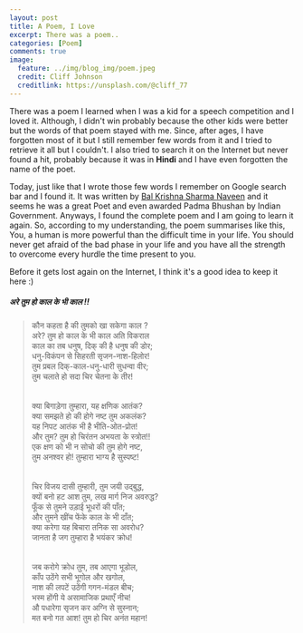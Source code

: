 ```yaml
---
layout: post
title: A Poem, I Love
excerpt: There was a poem..
categories: [Poem]
comments: true
image:
  feature: ../img/blog_img/poem.jpeg
  credit: Cliff Johnson
  creditlink: https://unsplash.com/@cliff_77
---
```


There was a poem I learned when I was a kid for a speech competition and I loved it. Although, I didn't win probably because the other kids were better but the words of that poem stayed with me. Since, after ages, I have forgotten most of it but I still remember few words from it and I tried to retrieve it all but I couldn't. I also tried to search it on the Internet but never found a hit, probably because it was in **Hindi** and I have even forgotten the name of the poet. 

Today, just like that I wrote those few words I remember on Google search bar and I found it. It was written by <a href="https://en.wikipedia.org/wiki/Bal_Krishna_Sharma_Naveen">Bal Krishna Sharma Naveen</a> and it seems he was a great Poet and even awarded Padma Bhushan by Indian Government.
Anyways, I found the complete poem and I am going to learn it again. 
So, according to my understanding, the poem summarises like this, You, a human is more powerful than the difficult time in your life. You should never get afraid of the bad phase in your life and you have all the strength to overcome every hurdle the time present to you.

Before it gets lost again on the Internet, I think it's a good idea to keep it here :)


##### अरे तुम हो काल के भी काल !!

> कौन कहता है की तुमको खा सकेगा काल ?<br>
> अरे? तुम हो काल के भी काल अति विकराल<br>
> काल का तब धनुष, दिक् की है धनुष की डोर;<br>
> धनु-विकंपन से सिहरती सृजन-नाश-हिलोर!<br>
> तुम प्रबल दिक्-काल-धनु-धारी सुधन्वा वीर;<br>
> तुम चलाते हो सदा चिर चेतना के तीर!<br>
<br><br>
> क्या बिगाड़ेगा तुम्हारा, यह क्षणिक आतंक?<br>
> क्या समझते हो की होगे नष्ट तुम अकलंक?<br>
> यह निपट आतंक भी है भीति-ओत-प्रोत!<br>
> और तुम? तुम हो चिरंतन अभयता के स्त्रोत!!<br>
> एक क्षण को भी न सोचो की तुम होगे नष्ट,<br>
> तुम अनश्वर हो! तुम्हारा भाग्य है सुस्पष्ट!<br>
<br><br>
> चिर विजय दासी तुम्हारी, तुम जयी उद्बुद्ध,<br>
> क्यों बनो हट आश तुम, लख मार्ग निज अवरुद्ध?<br>
> फूँक से तुमने उड़ाई भूधरों की पाँत;<br>
> और तुमने खींच फेंके काल के भी दाँत;<br>
> क्या करेगा यह बिचारा तनिक सा अवरोध?<br>
> जानता है जग तुम्हारा है भयंकर क्रोध!<br>
<br><br>
> जब करोगे क्रोध तुम, तब आएगा भूडोल,<br>
> काँप उठेंगे सभी भूगोल और खगोल,<br>
> नाश की लपटें उठेंगी गगन-मंडल बीच;<br>
> भस्म होंगी ये असामाजिक प्रथाएँ नीच!<br>
> औ पधारेगा सृजन कर अग्नि से सुस्नान;<br>
> मत बनो गत आश! तुम हो चिर अनंत महान!<br>
<br>
